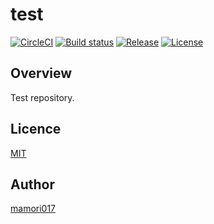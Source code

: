 # test

[![CircleCI](https://circleci.com/gh/mamori017/test.svg?style=svg)](https://circleci.com/gh/mamori017/test)
[![Build status](https://ci.appveyor.com/api/projects/status/6u8l2pge2vi0ajcy?svg=true)](https://ci.appveyor.com/project/mamori017/test)
[![Release](https://img.shields.io/github/release/mamori017/test.svg)](https://github.com/mamori017/test/releases/latest)
[![License](https://img.shields.io/github/license/mamori017/test.svg)](https://github.com/mamori017/test/blob/master/LICENSE)

## Overview

Test repository.

## Licence

[MIT](https://github.com/mamori017/test/blob/master/LICENSE)

## Author

[mamori017](https://github.com/mamori017)